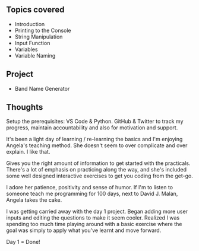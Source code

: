 ## Topics covered

- Introduction
- Printing to the Console
- String Manipulation
- Input Function
- Variables
- Variable Naming

## Project

- Band Name Generator

## Thoughts

Setup the prerequisites: VS Code & Python. GitHub & Twitter to track my progress, maintain accountability and also for motivation and support.

It's been a light day of learning / re-learning the basics and I'm enjoying Angela's teaching method. She doesn't seem to over complicate and over explain. I like that.

Gives you the right amount of information to get started with the practicals. There's a lot of emphasis on practicing along the way, and she's included some well designed interactive exercises to get you coding from the get-go.

I adore her patience, positivity and sense of humor. If I'm to listen to someone teach me programming for 100 days, next to David J. Malan, Angela takes the cake.

I was getting carried away with the day 1 project. Began adding more user inputs and editing the questions to make it seem cooler. Realized I was spending too much time playing around with a basic exercise where the goal was simply to apply what you've learnt and move forward.

Day 1 = Done!
